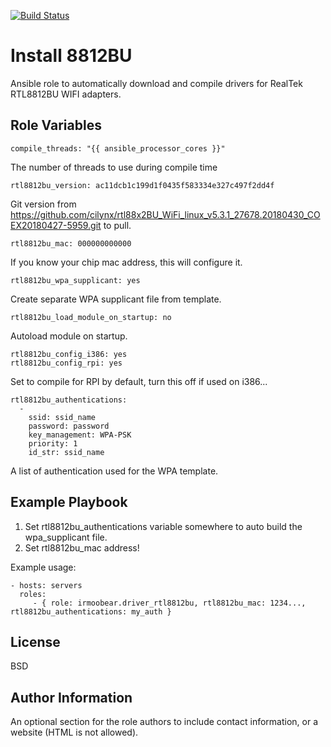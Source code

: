 [![Build Status](https://travis-ci.com/IRMooBear/driver_rtl8812bu.svg?branch=master)](https://travis-ci.com/IRMooBear/driver_rtl8812bu)

Install 8812BU
=========

Ansible role to automatically download and compile drivers for RealTek RTL8812BU WIFI adapters.

Role Variables
--------------
    compile_threads: "{{ ansible_processor_cores }}"
The number of threads to use during compile time
    
    rtl8812bu_version: ac11dcb1c199d1f0435f583334e327c497f2dd4f
    
Git version from https://github.com/cilynx/rtl88x2BU_WiFi_linux_v5.3.1_27678.20180430_COEX20180427-5959.git to pull.    
    
    rtl8812bu_mac: 000000000000

If you know your chip mac address, this will configure it.
    
    rtl8812bu_wpa_supplicant: yes
    
Create separate WPA supplicant file from template.
    
    rtl8812bu_load_module_on_startup: no
    
Autoload module on startup.    
    
    rtl8812bu_config_i386: yes
    rtl8812bu_config_rpi: yes
    
Set to compile for RPI by default, turn this off if used on i386...    
    
    rtl8812bu_authentications:
      -
        ssid: ssid_name
        password: password
        key_management: WPA-PSK
        priority: 1
        id_str: ssid_name
        
A list of authentication used for the WPA template.        
        
Example Playbook
----------------

1. Set rtl8812bu_authentications variable somewhere to auto build the wpa_supplicant file.
2. Set rtl8812bu_mac address!

Example usage:

    - hosts: servers
      roles:
         - { role: irmoobear.driver_rtl8812bu, rtl8812bu_mac: 1234..., rtl8812bu_authentications: my_auth }

License
-------

BSD

Author Information
------------------

An optional section for the role authors to include contact information, or a website (HTML is not allowed).

